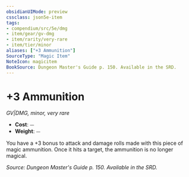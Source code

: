 ```yaml
---
obsidianUIMode: preview
cssclass: json5e-item
tags:
- compendium/src/5e/dmg
- item/gear/gv-dmg
- item/rarity/very-rare
- item/tier/minor
aliases: ["+3 Ammunition"]
SourceType: "Magic Item"
NoteIcon: magicitem
BookSource: Dungeon Master's Guide p. 150. Available in the SRD.
---
```

# +3 Ammunition
*GV|DMG, minor, very rare*  

- **Cost**: ⏤
- **Weight**: ⏤

You have a +3 bonus to attack and damage rolls made with this piece of magic ammunition. Once it hits a target, the ammunition is no longer magical.

*Source: Dungeon Master's Guide p. 150. Available in the SRD.*
